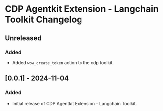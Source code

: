 # CDP Agentkit Extension - Langchain Toolkit Changelog

## Unreleased

### Added

- Added `wow_create_token` action to the cdp toolkit.

## [0.0.1] - 2024-11-04

### Added

- Initial release of CDP Agentkit Extension - Langchain Toolkit.

